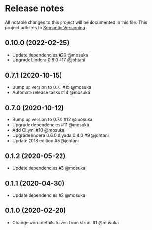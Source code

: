 # Release notes
All notable changes to this project will be documented in this file.
This project adheres to [Semantic Versioning](http://semver.org/).

## 0.10.0 (2022-02-25)
- Update dependencies #20 @mosuka
- Upgrade Lindera 0.8.0 #17 @johtani

## 0.7.1 (2020-10-15)
- Bump up version to 0.7.1 #15 @mosuka 
- Automate release tasks #14 @mosuka 

## 0.7.0 (2020-10-12)
- Bump up version to 0.7.0 #12 @mosuka 
- Upgrade dependencies #11 @mosuka 
- Add CI.yml #10 @mosuka
- Upgrade lindera 0.6.0 & yada 0.4.0 #9 @johtani
- Update 2018 edition #5 @johtani 

## 0.1.2 (2020-05-22)
- Update dependencies #3 @mosuka

## 0.1.1 (2020-04-30)
- Update dependencies #2 @mosuka

## 0.1.0 (2020-02-20)
- Change word details to vec from struct #1 @mosuka
